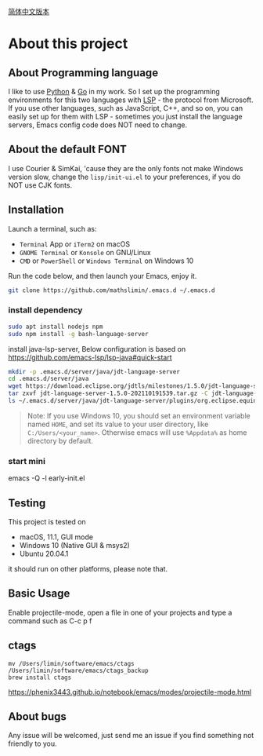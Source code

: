 [简体中文版本](./README.zh-CN.md)

# About this project

## About Programming language

I like to use [Python](https://www.python.org/) & [Go](https://golang.org/) in my work.  So I set up the programming environments for this two languages with [LSP](https://emacs-lsp.github.io/lsp-mode/) - the protocol from Microsoft.  If you use other languages, such as JavaScript, C++, and so on, you can easily set up for them with LSP - sometimes you just install the language servers, Emacs config code does NOT need to change.

## About the default FONT
I use Courier & SimKai, 'cause they are the only fonts not make Windows version slow, change the `lisp/init-ui.el` to your preferences, if you do NOT use CJK fonts.

## Installation

Launch a terminal, such as:

- `Terminal` App or `iTerm2` on macOS
- `GNOME Terminal` or `Konsole` on GNU/Linux
- `CMD` or `PowerShell` or `Windows Terminal` on Windows 10

Run the code below, and then launch your Emacs, enjoy it.

```bash
git clone https://github.com/mathslimin/.emacs.d ~/.emacs.d
```
### install dependency
```bash
sudo apt install nodejs npm
sudo npm install -g bash-language-server
```
install java-lsp-server, Below configuration is based on https://github.com/emacs-lsp/lsp-java#quick-start
```bash
mkdir -p .emacs.d/server/java/jdt-language-server
cd .emacs.d/server/java
wget https://download.eclipse.org/jdtls/milestones/1.5.0/jdt-language-server-1.5.0-202110191539.tar.gz
tar zxvf jdt-language-server-1.5.0-202110191539.tar.gz -C jdt-language-server
ls ~/.emacs.d/server/java/jdt-language-server/plugins/org.eclipse.equinox.launcher_1.6.400.v20210924-0641.jar
```

> Note: If you use Windows 10,  you should set an environment variable named `HOME`,  and set its value to your user directory,  like `C:/Users/<your_name>`. Otherwise emacs will use `%Appdata%` as home directory by default.
### start mini
emacs -Q -l early-init.el

## Testing

This project is tested on

- macOS,  11.1,  GUI mode
- Windows 10 (Native GUI & msys2)
- Ubuntu 20.04.1 

it should run on other platforms, please note that.
## Basic Usage
Enable projectile-mode, open a file in one of your projects and type a command such as C-c p f
## ctags
```shell
mv /Users/limin/software/emacs/ctags /Users/limin/software/emacs/ctags_backup
brew install ctags
```

https://phenix3443.github.io/notebook/emacs/modes/projectile-mode.html
## About bugs

Any issue will be welcomed, just send me an issue if you find something not friendly to you.
